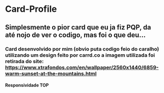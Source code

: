 # Card-Profile
## Simplesmente o pior card que eu ja fiz PQP, da até nojo de ver o codigo, mas foi o que deu...
### Card desenvolvido por mim (obvio puta codigo feio do caralho) utilizando um design feito por carrd.co a imagem utilizada foi retirada do site: https://www.xtrafondos.com/en/wallpaper/2560x1440/6859-warm-sunset-at-the-mountains.html

#### Responsividade TOP
